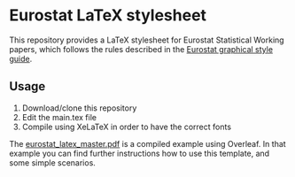 # Eurostat LaTeX stylesheet

This repository provides a LaTeX stylesheet for Eurostat Statistical Working papers, which follows the rules described in the [Eurostat graphical style guide](https://ec.europa.eu/eurostat/documents/4187653/7192088/STYLE_GUIDE_2016.pdf).

Usage
-----------------------
1. Download/clone this repository
 2. Edit the main.tex file
 3. Compile using XeLaTeX in order to have the correct fonts


The [eurostat_latex_master.pdf](eurostat_latex_master.pdf) is a compiled example using Overleaf. In that example you can find further instructions how to use this template, and some simple scenarios.

